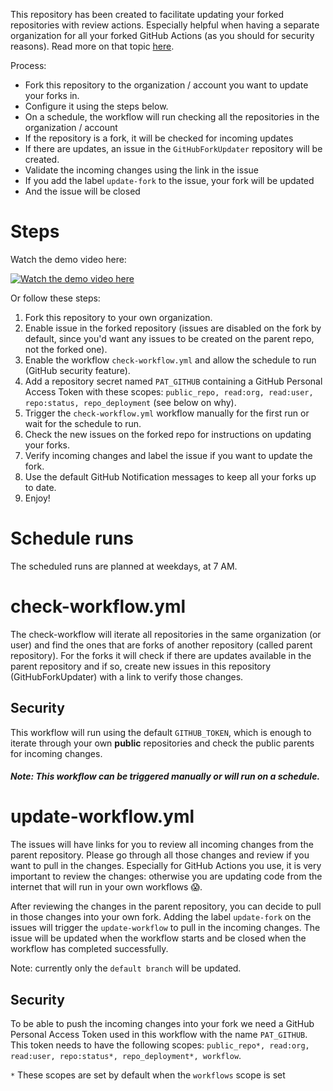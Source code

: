 This repository has been created to facilitate updating your forked repositories with review actions. Especially helpful when having a separate organization for all your forked GitHub Actions (as you should for security reasons). Read more on that topic [here](https://rajbos.github.io/blog/2021/02/06/GitHub-Actions-Forking-Repositories).

Process:
* Fork this repository to the organization / account you want to update your forks in.
* Configure it using the steps below.
* On a schedule, the workflow will run checking all the repositories in the organization / account
* If the repository is a fork, it will be checked for incoming updates
* If there are updates, an issue in the `GitHubForkUpdater` repository will be created.
* Validate the incoming changes using the link in the issue
* If you add the label `update-fork` to the issue, your fork will be updated
* And the issue will be closed

# Steps
Watch the demo video here:  

[![Watch the demo video here](https://img.youtube.com/vi/Jj033ffS1YQ/hqdefault.jpg)](https://youtu.be/Jj033ffS1YQ)


Or follow these steps:
1. Fork this repository to your own organization.
1. Enable issue in the forked repository (issues are disabled on the fork by default, since you'd want any issues to be created on the parent repo, not the forked one).
1. Enable the workflow `check-workflow.yml` and allow the schedule to run (GitHub security feature).
1. Add a repository secret named `PAT_GITHUB` containing a GitHub Personal Access Token with these scopes: `public_repo, read:org, read:user, repo:status, repo_deployment` (see below on why).
1. Trigger the `check-workflow.yml` workflow manually for the first run or wait for the schedule to run.
1. Check the new issues on the forked repo for instructions on updating your forks.
1. Verify incoming changes and label the issue if you want to update the fork.
1. Use the default GitHub Notification messages to keep all your forks up to date.
1. Enjoy!

# Schedule runs
The scheduled runs are planned at weekdays, at 7 AM.

# check-workflow.yml
The check-workflow will iterate all repositories in the same organization (or user) and find the ones that are forks of another repository (called parent repository). For the forks it will check if there are updates available in the parent repository and if so, create new issues in this repository (GitHubForkUpdater) with a link to verify those changes. 

## Security
This workflow will run using the default `GITHUB_TOKEN`, which is enough to iterate through your own **public** repositories and check the public parents for incoming changes.

##### Note: This workflow can be triggered manually or will run on a schedule.

# update-workflow.yml
The issues will have links for you to review all incoming changes from the parent repository. Please go through all those changes and review if you want to pull in the changes. Especially for GitHub Actions you use, it is very important to review the changes: otherwise you are updating code from the internet that will run in your own workflows 😱.

After reviewing the changes in the parent repository, you can decide to pull in those changes into your own fork. Adding the label `update-fork` on the issues will trigger the `update-workflow` to pull in the incoming changes. The issue will be updated when the workflow starts and be closed when the workflow has completed successfully.

Note: currently only the `default branch` will be updated.

## Security 
To be able to push the incoming changes into your fork we need a GitHub Personal Access Token used in this workflow with the name `PAT_GITHUB`. This token needs to have the following scopes: `public_repo*, read:org, read:user, repo:status*, repo_deployment*, workflow`.

`*` These scopes are set by default when the `workflows` scope is set
